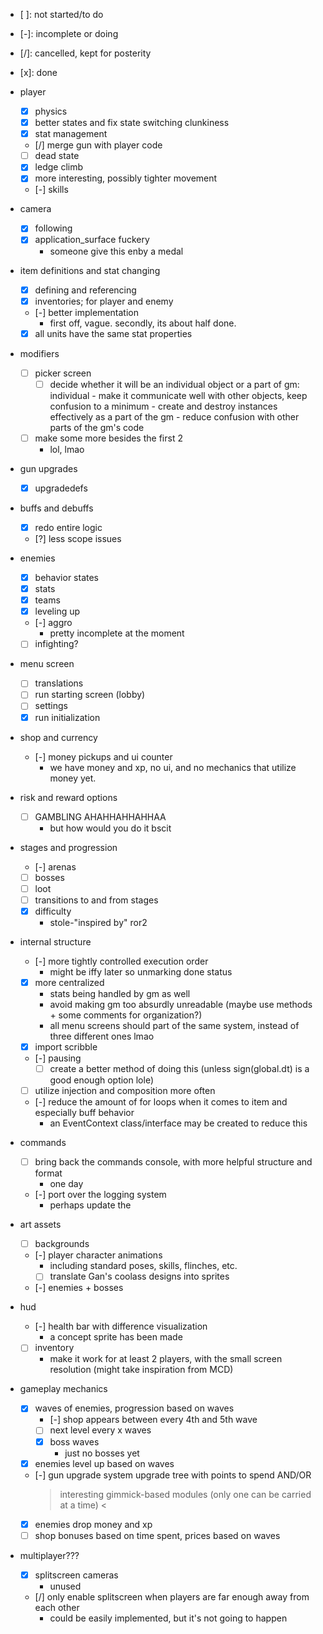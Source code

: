 - [ ]: not started/to do
- [-]: incomplete or doing
- [/]: cancelled, kept for posterity
- [x]\: done

- player
    - [x] physics
    - [x] better states and fix state switching clunkiness
    - [x] stat management
    - [/] merge gun with player code
    - [ ] dead state
    - [x] ledge climb
    - [x] more interesting, possibly tighter movement
    - [-] skills

- camera
    - [x] following
    - [x] application_surface fuckery
        - someone give this enby a medal

- item definitions and stat changing
    - [x] defining and referencing
    - [x] inventories; for player and enemy
    - [-] better implementation
        - first off, vague. secondly, its about half done.
    - [x] all units have the same stat properties

- modifiers
    - [ ] picker screen
        - [ ] decide whether it will be an individual object or a part of gm:
            individual
                - make it communicate well with other objects, keep confusion to a minimum
                - create and destroy instances effectively
            as a part of the gm
                - reduce confusion with other parts of the gm's code
    - [ ] make some more besides the first 2
        - lol, lmao

- gun upgrades
    - [x] upgradedefs

- buffs and debuffs
    - [x] redo entire logic
    - [?] less scope issues

- enemies
    - [x] behavior states
    - [x] stats
    - [x] teams
    - [x] leveling up
    - [-] aggro
        - pretty incomplete at the moment
    - [ ] infighting?

- menu screen
    - [ ] translations
    - [ ] run starting screen (lobby)
    - [ ] settings
    - [x] run initialization

- shop and currency
    - [-] money pickups and ui counter
        - we have money and xp, no ui, and no mechanics that utilize money yet.

- risk and reward options
    - [ ] GAMBLING AHAHHAHHAHHAA
        - but how would you do it bscit

- stages and progression
    - [-] arenas
    - [ ] bosses
    - [ ] loot
    - [ ] transitions to and from stages
    - [x] difficulty
        - stole-"inspired by" ror2

- internal structure
    - [-] more tightly controlled execution order
        - might be iffy later so unmarking done status
    - [x] more centralized
        - stats being handled by gm as well
        - avoid making gm too absurdly unreadable (maybe use methods + some comments for organization?)
        - all menu screens should part of the same system, instead of three different ones lmao
    - [x] import scribble
    - [-] pausing
        - [ ] create a better method of doing this (unless sign(global.dt) is a good enough option lole)
    - [ ] utilize injection and composition more often
    - [-] reduce the amount of for loops when it comes to item and especially buff behavior
        - an EventContext class/interface may be created to reduce this

- commands
    - [ ] bring back the commands console, with more helpful structure and format
        - one day
    - [-] port over the logging system
        - perhaps update the 

- art assets
    - [ ] backgrounds
    - [-] player character animations
        - including standard poses, skills, flinches, etc.
        - [ ] translate Gan's coolass designs into sprites
    - [-] enemies + bosses

- hud
    - [-] health bar with difference visualization
        - a concept sprite has been made
    - [ ] inventory
        - make it work for at least 2 players, with the small screen resolution (might take inspiration from MCD)

- gameplay mechanics
    - [x] waves of enemies, progression based on waves
        - [-] shop appears between every 4th and 5th wave
        - [ ] next level every x waves
        - [x] boss waves
            - just no bosses yet
    - [x] enemies level up based on waves
    - [-] gun upgrade system
        upgrade tree with points to spend
        AND/OR
        > interesting gimmick-based modules (only one can be carried at a time) <
    - [x] enemies drop money and xp
    - [ ] shop bonuses based on time spent, prices based on waves

- multiplayer???
    - [x] splitscreen cameras
        - unused
    - [/] only enable splitscreen when players are far enough away from each other
        - could be easily implemented, but it's not going to happen
